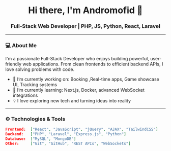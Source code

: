 <h1 align="center">Hi there, I'm Andromofid 👋</h1>
<h3 align="center">Full-Stack Web Developer | PHP, JS, Python, React, Laravel</h3>

---

### 💻 About Me

I'm a passionate Full-Stack Developer who enjoys building powerful, user-friendly web applications. From clean frontends to efficient backend APIs, I love solving problems with code.

- 🔭 I’m currently working on: Booking ,Real-time apps, Game showcase UI, Tracking systems
- 🌱 I’m currently learning: Next.js, Docker, advanced WebSocket integrations
- 💡 I love exploring new tech and turning ideas into reality

---

### ⚙️ Technologies & Tools

```json
Frontend:  ["React", "JavaScript", "jQuery", "AJAX", "TailwindCSS"]
Backend:   ["PHP", "Laravel", "Express.js", "Python"]
Database:  ["MySQL", "MongoDB"]
Other:     ["Git", "GitHub", "REST APIs", "WebSockets"]
